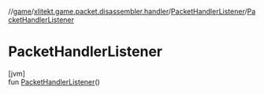 //[game](../../../index.md)/[xlitekt.game.packet.disassembler.handler](../index.md)/[PacketHandlerListener](index.md)/[PacketHandlerListener](-packet-handler-listener.md)

# PacketHandlerListener

[jvm]\
fun [PacketHandlerListener](-packet-handler-listener.md)()
